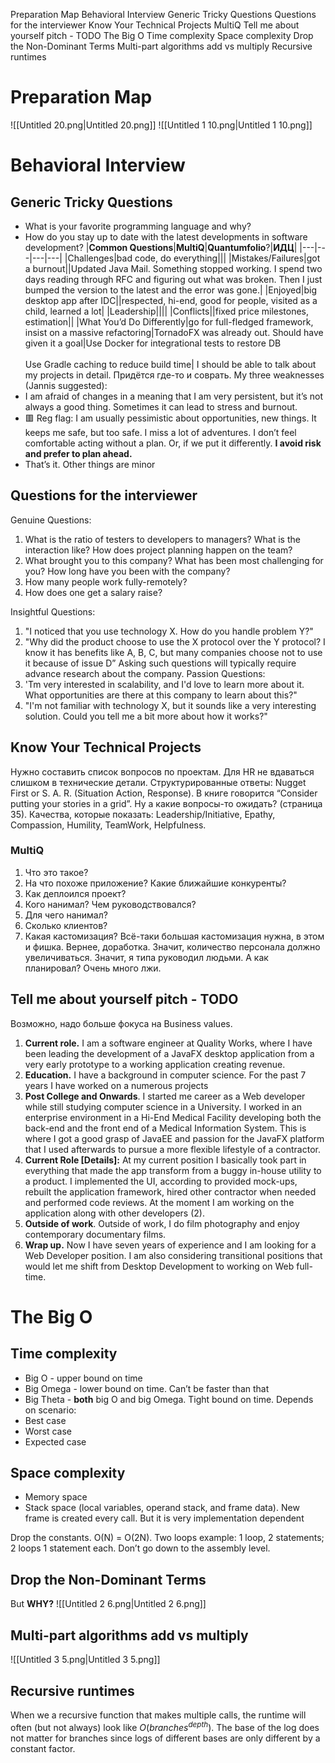 Preparation Map
Behavioral Interview
Generic Tricky Questions
Questions for the interviewer
Know Your Technical Projects
MultiQ
Tell me about yourself pitch - TODO
The Big O
Time complexity
Space complexity
Drop the Non-Dominant Terms
Multi-part algorithms add vs multiply
Recursive runtimes
# Preparation Map
![[Untitled 20.png|Untitled 20.png]]
![[Untitled 1 10.png|Untitled 1 10.png]]
# Behavioral Interview
## Generic Tricky Questions
- What is your favorite programming language and why?
- How do you stay up to date with the latest developments in software development?
|**Common Questions**|**MultiQ**|**Quantumfolio**?|**ИДЦ**|
|---|---|---|---|
|Challenges|bad code, do everything|||
|Mistakes/Failures|got a burnout||Updated Java Mail. Something stopped working. I spend two days reading through RFC and figuring out what was broken. Then I just bumped the version to the latest and the error was gone.|
|Enjoyed|big desktop app after IDC||respected, hi-end, good for people, visited as a child, learned a lot|
|Leadership||||
|Conflicts||fixed price milestones, estimation||
|What You’d Do Differently|go for full-fledged framework, insist on a massive refactoring|TornadoFX was already out. Should have given it a goal|Use Docker for integrational tests to restore DB  <br>  <br>Use Gradle caching to reduce build time|
I should be able to talk about my projects in detail. Придётся где-то и соврать.
My three weaknesses (Jannis suggested):
- I am afraid of changes in a meaning that I am very persistent, but it’s not always a good thing. Sometimes it can lead to stress and burnout.
- 🟥 Reg flag: I am usually pessimistic about opportunities, new things. It keeps me safe, but too safe. I miss a lot of adventures. I don’t feel comfortable acting without a plan. Or, if we put it differently. **I avoid risk and prefer to plan ahead.**
- That’s it. Other things are minor
## Questions for the interviewer
Genuine Questions:
1. What is the ratio of testers to developers to managers? What is the interaction like? How does project planning happen on the team?
2. What brought you to this company? What has been most challenging for you? How long have you been with the company?
3. How many people work fully-remotely?
4. How does one get a salary raise?
  
Insightful Questions:
1. "I noticed that you use technology X. How do you handle problem Y?"
2. "Why did the product choose to use the X protocol over the Y protocol? I know it has benefits like A, B, C, but many companies choose not to use it because of issue D”
Asking such questions will typically require advance research about the company.
Passion Questions:
1. 'Tm very interested in scalability, and I'd love to learn more about it. What opportunities are there at this company to learn about this?"
2. "I'm not familiar with technology X, but it sounds like a very interesting solution. Could you tell me a bit more about how it works?"
## Know Your Technical Projects
Нужно составить список вопросов по проектам. Для HR не вдаваться слишком в технические детали.
Структурированные ответы: Nugget First or S. A. R. (Situation Action, Response).
В книге говорится “Consider putting your stories in a grid”. Ну а какие вопросы-то ожидать? (страница 35).
Качества, которые показать: Leadership/Initiative, Epathy, Compassion, Humility, TeamWork, Helpfulness.
### MultiQ
1. Что это такое?
2. На что похоже приложение? Какие ближайшие конкуренты?
3. Как деплоился проект?
4. Кого нанимал? Чем руководствовался?
5. Для чего нанимал?
6. Сколько клиентов?
7. Какая кастомизация? Всё-таки большая кастомизация нужна, в этом и фишка. Вернее, доработка. Значит, количество персонала должно увеличиваться. Значит, я типа руководил людьми. А как планировал? Очень много лжи.
## Tell me about yourself pitch - TODO
Возможно, надо больше фокуса на Business values.
1. **Current role.** I am a software engineer at Quality Works, where I have been leading the development of a JavaFX desktop application from a very early prototype to a working application creating revenue.
2. **Education.** I have a background in computer science. For the past 7 years I have worked on a numerous projects
3. **Post College and Onwards**. I started me career as a Web developer while still studying computer science in a University. I worked in an enterprise environment in a Hi-End Medical Facility developing both the back-end and the front end of a Medical Information System. This is where I got a good grasp of JavaEE and passion for the JavaFX platform that I used afterwards to pursue a more flexible lifestyle of a contractor.
4. **Current Role [Details]:** At my current position I basically took part in everything that made the app transform from a buggy in-house utility to a product. I implemented the UI, according to provided mock-ups, rebuilt the application framework, hired other contractor when needed and performed code reviews. At the moment I am working on the application along with other developers (2).
5. **Outside of work**. Outside of work, I do film photography and enjoy contemporary documentary films.
6. **Wrap up.** Now I have seven years of experience and I am looking for a Web Developer position. I am also considering transitional positions that would let me shift from Desktop Development to working on Web full-time.
# The Big O
## Time complexity
- Big O - upper bound on time
- Big Omega - lower bound on time. Can’t be faster than that
- Big Theta - **both** big O and big Omega. Tight bound on time.
Depends on scenario:
- Best case
- Worst case
- Expected case
## Space complexity
- Memory space
- Stack space (local variables, operand stack, and frame data). New frame is created every call. But it is very implementation dependent
  
Drop the constants. O(N) = O(2N). Two loops example: 1 loop, 2 statements; 2 loops 1 statement each. Don’t go down to the assembly level.
## Drop the Non-Dominant Terms
But **WHY?**
![[Untitled 2 6.png|Untitled 2 6.png]]
## Multi-part algorithms add vs multiply
![[Untitled 3 5.png|Untitled 3 5.png]]
## Recursive runtimes
When we a recursive function that makes multiple calls, the runtime will often (but not always) look like $O(branches^{depth})$﻿.
The base of the log does not matter for branches since logs of different bases are only different by a constant factor.
